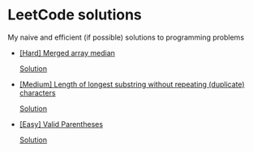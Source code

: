 # LeetCode solutions

My naive and efficient (if possible) solutions to programming problems

- [[Hard] Merged array median](https://leetcode.com/problems/median-of-two-sorted-arrays)

  [Solution](./merged_median_naive.go)

- [[Medium] Length of longest substring without repeating (duplicate) characters](https://leetcode.com/problems/longest-substring-without-repeating-characters)

  [Solution](./longest_substr_no_repeat.go)

- [[Easy] Valid Parentheses](https://leetcode.com/problems/valid-parentheses)

  [Solution](./valid_paren.go)
